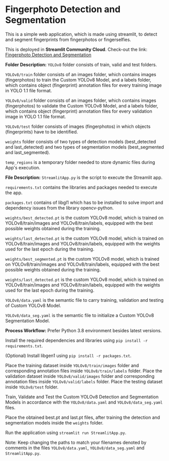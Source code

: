 # Fingerphoto Detection and Segmentation

This is a simple web application, which is made using streamlit, to detect and segment fingerprints from fingerphotos or fingerselfies.

This is deployed in **Streamlit Community Cloud**.
Check-out the link: [Fingerphoto Detection and Segmentation](https://fingerphoto-detection-and-segmentation.streamlit.app/)


**Folder Description:**
`YOLOv8` folder consists of train, valid and test folders.

`YOLOv8/train` folder consists of an images folder, which contains images (fingerphotos) to train the Custom YOLOv8 Model, and a labels folder, which contains object (fingerprint) annotation files for every training image in YOLO 1.1 file format.

`YOLOv8/valid` folder consists of an images folder, which contains images (fingerphotos) to validate the Custom YOLOv8 Model, and a labels folder, which contains object (fingerprint) annotation files for every validation image in YOLO 1.1 file format.

`YOLOv8/test` folder consists of images (fingerphotos) in which objects (fingerprints) have to be identified.

`weights` folder consists of two types of detection models (best_detected and last_detected) and two types of segmentation models (best_segmented and last_segmented).

`temp_regions` is a temporary folder needed to store dynamic files during App's execution.


**File Description:**
`StreamlitApp.py` is the script to execute the Streamlit app.

`requirements.txt` contains the libraries and packages needed to execute the app.

`packages.txt` contains of libgl1 which has to be installed to solve import and dependency issues from the library opencv-python.

`weights/best_detected.pt` is the custom YOLOv8 model, which is trained on YOLOv8/train/images and YOLOv8/train/labels, equipped with the best possible weights obtained during the training.

`weights/last_detected.pt` is the custom YOLOv8 model, which is trained on YOLOv8/train/images and YOLOv8/train/labels, equipped with the weights used for the last epoch during the training.

`weights/best_segmented.pt` is the custom YOLOv8 model, which is trained on YOLOv8/train/images and YOLOv8/train/labels, equipped with the best possible weights obtained during the training.

`weights/last_detected.pt` is the custom YOLOv8 model, which is trained on YOLOv8/train/images and YOLOv8/train/labels, equipped with the weights used for the last epoch during the training.

`YOLOv8/data.yaml` is the semantic file to carry training, validation and testing of Custom YOLOv8 Model.

`YOLOv8/data_seg.yaml` is the semantic file to initialize a Custom YOLOv8 Segmentation Model.


**Process Workflow:**
Prefer Python 3.8 environment besides latest versions.

Install the required dependencies and libraries using `pip install -r requirements.txt`.

(Optional) Install libgen1 using `pip install -r packages.txt`.

Place the training dataset inside `YOLOv8/train/images` folder and corresponding annotation files inside `YOLOv8/train/labels` folder.
Place the validation dataset inside `YOLOv8/valid/images` folder and corresponding annotation files inside `YOLOv8/valid/labels` folder.
Place the testing dataset inside `YOLOv8/test` folder.

Train, Validate and Test the Custom YOLOv8 Detection and Segmentation Models in accordance with the `YOLOv8/data.yaml` and `YOLOv8/data_seg.yaml` files.

Place the obtained best.pt and last.pt files, after training the detection and segmentation models inside the `weights` folder.

Run the application using `streamlit run StreamlitApp.py`.

Note: Keep changing the paths to match your filenames denoted by comments in the files `YOLOv8/data.yaml`, `YOLOv8/data_seg.yaml` and `StreamlitApp.py`.